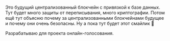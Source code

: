 Это будущий централизованный блокчейн с привязкой к базе данных.
Тут будет много защиты от переписывания, много криптографии.
Потом ещё тут объясню почему за централизованными блокчейнами будущее и почему они очень безопасны.
Ну а пока тут будет этот смайлик :beers:

Разрабатываю для проекта онлайн-голосования.
